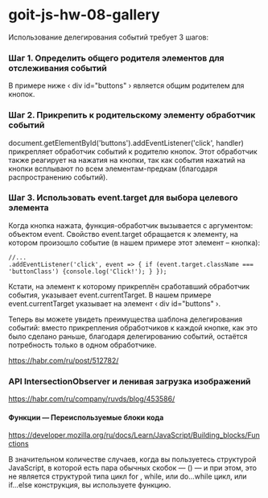 # goit-js-hw-08-gallery

Использование делегирования событий требует 3 шагов:

### Шаг 1. Определить общего родителя элементов для отслеживания событий

В примере ниже &lsaquo; div id="buttons" &rsaquo; является общим родителем для кнопок.

### Шаг 2. Прикрепить к родительскому элементу обработчик событий

document.getElementById('buttons').addEventListener('click', handler) прикрепляет обработчик событий
к родителю кнопок. Этот обработчик также реагирует на нажатия на кнопки, так как события нажатий на
кнопки всплывают по всем элементам-предкам (благодаря распространению событий).

### Шаг 3. Использовать event.target для выбора целевого элемента

Когда кнопка нажата, функция-обработчик вызывается с аргументом: объектом event. Свойство
event.target обращается к элементу, на котором произошло событие (в нашем примере этот элемент –
кнопка):

    //...
    .addEventListener('click', event => { if (event.target.className === 'buttonClass') {console.log('Click!'); } });

Кстати, на элемент к которому прикреплён сработавший обработчик события, указывает
event.currentTarget. В нашем примере event.currentTarget указывает на элемент &lsaquo; div
id="buttons" &rsaquo;.

Теперь вы можете увидеть преимущества шаблона делегирования событий: вместо прикрепления
обработчиков к каждой кнопке, как это было сделано раньше, благодаря делегированию событий, остаётся
потребность только в одном обработчике.

https://habr.com/ru/post/512782/

### API IntersectionObserver и ленивая загрузка изображений

https://habr.com/ru/company/ruvds/blog/453586/

#### Функции — Переиспользуемые блоки кода

https://developer.mozilla.org/ru/docs/Learn/JavaScript/Building_blocks/Functions

В значительном количестве случаев, когда вы пользуетесь структурой JavaScript, в которой есть пара
обычных скобок — () — и при этом, это не является структурой типа цикл for , while, или do...while
цикл, или if...else конструкция, вы используете функцию.
